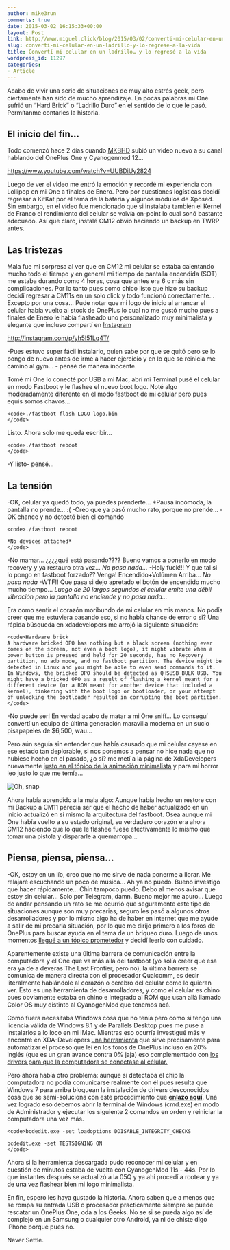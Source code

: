 ```yaml
---
author: mike3run
comments: true
date: 2015-03-02 16:15:33+00:00
layout: Post
link: http://www.miguel.click/blog/2015/03/02/converti-mi-celular-en-un-ladrillo-y-lo-regrese-a-la-vida/
slug: converti-mi-celular-en-un-ladrillo-y-lo-regrese-a-la-vida
title: Convertí mi celular en un ladrillo… y lo regresé a la vida
wordpress_id: 11297
categories:
- Article
---
```


Acabo de vivir una serie de situaciones de muy alto estrés geek, pero ciertamente han sido de mucho aprendizaje. En pocas palabras mi One sufrió un “Hard Brick” o “Ladrillo Duro” en el sentido de lo que le pasó. Permítanme contarles la historia.


## El inicio del fin…


Todo comenzó hace 2 días cuando [MKBHD](https://www.youtube.com/user/marquesbrownlee) subió un video nuevo a su canal hablando del OnePlus One y Cyanogenmod 12…

https://www.youtube.com/watch?v=UUBDiUy2824

Luego de ver el video me entró la emoción y recordé mi experiencia con Lollipop en mi One a finales de Enero. Pero por cuestiones logísticas decidí regresar a KitKat por el tema de la batería y algunos módulos de Xposed.
Sin embargo, en el vídeo fue mencionado que si instalaba también el Kernel de Franco el rendimiento del celular se volvía on-point lo cual sonó bastante adecuado. Así que claro, instalé CM12 obvio haciendo un backup en TWRP antes.


## Las tristezas


Mala fue mi sorpresa al ver que en CM12 mi celular se estaba calentando mucho todo el tiempo y en general mi tiempo de pantalla encendida (SOT) me estaba durando como 4 horas, cosa que antes era 6 o más sin complicaciones.
Por lo tanto pues como chico listo que hizo su backup decidí regresar a CM11s en un solo click y todo funcionó correctamente… Excepto por una cosa…
Pude notar que mi logo de inicio al arrancar el celular había vuelto al stock de OnePlus lo cual no me gustó mucho pues a finales de Enero le había flasheado uno personalizado muy minimalista y elegante que incluso compartí en [Instagram](https://instagram.com/p/yh5l51Lq4T/)

http://instagram.com/p/yh5l51Lq4T/



-Pues estuvo super fácil instalarlo, quien sabe por que se quitó pero se lo pongo de nuevo antes de irme a hacer ejercicio y en lo que se reinicia me camino al gym… - pensé de manera inocente.

Tomé mi One lo conecté por USB a mi Mac, abrí mi Terminal pusé el celular en modo Fastboot y le flashee el nuevo boot logo. Noté algo moderadamente diferente en el modo fastboot de mi celular pero pues equis somos chavos…

    
    <code>./fastboot flash LOGO logo.bin
    </code>


Listo. Ahora solo me queda escribir…

    
    <code>./fastboot reboot
    </code>


-Y listo- pensé…


## La tensión


-OK, celular ya quedó todo, ya puedes prenderte…
*Pausa incómoda, la pantalla no prende… :(
-Creo que ya pasó mucho rato, porque no prende…
-OK chance y no detectó bien el comando

    
    <code>./fastboot reboot
    
    *No devices attached*
    </code>


-No mamar… ¿¿¿¿qué está pasando???? Bueno vamos a ponerlo en modo recovery y ya restauro otra vez… _No pasa nada…_
-Holy fuck!!! Y que tal si lo pongo en fastboot forzado?? Venga! Encendido+Volúmen Arriba… _No pasa nada_
-WTF!! Que pasa si dejo apretado el botón de encendido mucho mucho tiempo… _Luego de 20 largos segundos el celular emite una débil vibración pero la pantalla no enciende y no pasa nada…_

Era como sentir el corazón moribundo de mi celular en mis manos. No podía creer que me estuviera pasando eso, si no había chance de error o si?
Una rápida búsqueda en xdadevelopers me arrojó la siguiente situación:

    
    <code>Hardware brick
    A hardware bricked OPO has nothing but a black screen (nothing ever comes on the screen, not even a boot logo), it might vibrate when a power button is pressed and held for 20 seconds, has no Recovery partition, no adb mode, and no fastboot partition. The device might be detected in Linux and you might be able to even send commands to it. In Windows, the bricked OPO should be detected as QHSUSB_BULK USB. You might have a bricked OPO as a result of flashing a kernel meant for a different device (or a ROM meant for another device that included a kernel), tinkering with the boot logo or bootloader, or your attempt of unlocking the bootloader resulted in corrupting the boot partition.
    </code>


-No puede ser! En verdad acabo de matar a mi One sniff… Lo conseguí convertí un equipo de última generación maravilla moderna en un sucio pisapapeles de $6,500, wau…

Pero aún seguía sin entender que había causado que mi celular cayese en ese estado tan deplorable, si nos ponemos a pensar no hice nada que no hubiese hecho en el pasado, ¿o si? me metí a la página de XdaDevelopers nuevamente [justo en el tópico de la animación minimalista](http://forum.xda-developers.com/oneplus-one/themes-apps/bootlogo-bootanimation-one-t2886047) y para mi horror leo justo lo que me temía…

![Oh, snap](http://cloud.miguel.click/image/3E0936121p2v/Captura%20de%20pantalla%202015-03-02%20a%20las%200.51.20.png)

Ahora había aprendido a la mala algo: Aunque había hecho un restore con mi Backup a CM11 parecía ser que el hecho de haber actualizado en un inicio actualizó en si mismo la arquitectura del fastboot. Osea aunque mi One había vuelto a su estado original, su verdadero corazón era ahora CM12 haciendo que lo que le flashee fuese efectivamente lo mismo que tomar una pistola y dispararle a quemarropa…


## Piensa, piensa, piensa…


-OK, estoy en un lío, creo que no me sirve de nada ponerme a llorar. Me relajaré escuchando un poco de música… Ah ya no puedo. Bueno investigo que hacer rápidamente… Chin tampoco puedo. Debo al menos avisar que estoy sin celular… Solo por Telegram, damn. Bueno mejor me apuro…
Luego de andar pensando un rato se me ocurrió que seguramente este tipo de situaciones aunque son muy precarias, seguro les pasó a algunos otros desarrolladores y por lo mismo algo ha de haber en internet que me ayude a salir de mi precaria situación, por lo que me dirijo primero a los foros de OnePlus para buscar ayuda en el tema de un briqueo duro.
Luego de unos momentos [llegué a un tópico prometedor](https://forums.oneplus.net/threads/solution-how-i-recovered-my-oneplus-one-from-hard-brick.184927/) y decidí leerlo con cuidado.

Aparentemente existe una última barrera de comunicación entre la computadora y el One que va más allá del fastboot (yo solía creer que esa era ya de a deveras The Last Frontier, pero no), la última barrera se comunica de manera directa con el procesador Qualcomm, es decir literalmente hablándole al corazón o cerebro del celular como lo quieran ver.
Esto es una herramienta de desarrolladores, y como el celular es chino pues obviamente estaba en chino e integrado al ROM que usan allá llamado Color OS muy distinto al CyanogenMod que tenemos acá.

Como fuera necesitaba Windows cosa que no tenía pero como si tengo una licencia válida de Windows 8.1 y de Parallels Desktop pues me puse a instalarlos a lo loco en mi iMac. Mientras eso ocurría investigué más y encontré en XDA-Developers [una herramienta](http://forum.xda-developers.com/oneplus-one/general/tool-oneplusrecovery-tool-v1-0-restore-t2991851/) que sirve precisamente para automatizar el proceso que leí en los foros de OnePlus incluso en 20% inglés (que es un gran avance contra 0% jaja) eso complementado con [los drivers para que la computadora se conectase al célular.](https://www.dropbox.com/s/vgujdut93m341qm/Qualcomm%202012.rar?dl=0)

Pero ahora había otro problema: aunque si detectaba el chip la computadora no podía comunicarse realmente con él pues resulta que Windows 7 para arriba bloquean la instalación de drivers desconocidos cosa que se semi-soluciona con este procedimiento que [**enlazo aquí**](http://www.howtogeek.com/167723/how-to-disable-driver-signature-verification-on-64-bit-windows-8.1-so-that-you-can-install-unsigned-drivers/).
Una vez logrado eso debemos abrir la terminal de Windows (cmd.exe) en modo de Administrador y ejecutar los siguiente 2 comandos en orden y reiniciar la computadora una vez más.

    
    <code>bcdedit.exe -set loadoptions DDISABLE_INTEGRITY_CHECKS
    
    bcdedit.exe -set TESTSIGNING ON
    </code>


Ahora si la herramienta descargada pudo reconocer mi celular y en cuestión de minutos estaba de vuelta con CyanogenMod 11s - 44s. Por lo que instantes después se actualizó a la 05Q y ya ahí procedí a rootear y ya de una vez flashear bien mi logo minimalista.

En fin, espero les haya gustado la historia. Ahora saben que a menos que se rompa su entrada USB o procesador practicamente siempre se puede rescatar un OnePlus One, oda a los Geeks. No se si se pueda algo así de complejo en un Samsung o cualquier otro Android, ya ni de chiste digo iPhone porque pues no.

Never Settle.
